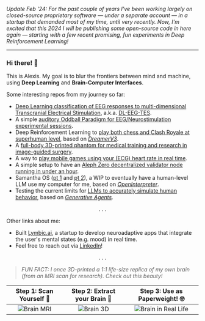 _Update Feb '24: For the past couple of years I've been working largely on closed-source proprietary software — under a separate account — in a startup that demanded most of my time, until very recently. Now, I'm excited that this 2024 I will be publishing some open-source code in here again — starting with a few recent promising, fun experiments in Deep Reinforcement Learning!_

---

### Hi there! 👋

This is Alexis. My goal is to blur the frontiers between mind and machine, using **Deep Learning** and **Brain-Computer Interfaces**.

Some interesting repos from my journey so far:

- [Deep Learning classification of EEG responses to multi-dimensional Transcranial Electrical Stimulation](https://github.com/alexispomares/DL-EEG-TES), a.k.a. [DL-EEG-TES](https://drive.google.com/file/d/1LB9YoMJ4HiKsqeFQbf2XXOco3DdwnjdF).
- A simple [auditory Oddball Paradigm for EEG/Neurostimulation experimental sessions](https://github.com/alexispomares/auditory-oddball).
- Deep Reinforcement Learning to [play both chess and Clash Royale at superhuman level](https://github.com/alexispomares/deep-reinforcement-learning), based on [_DreamerV3_](https://danijar.com/dreamerv3).
- A [full-body 3D-printed phantom for medical training and research in image-guided surgery](https://github.com/alexispomares/3d-printed-image-guided-surgery).
- A way to [play mobile games using your (ECG) heart rate in real time](https://github.com/alexispomares/space-heart-attack).
- A simple setup to have an [Aleph Zero decentralized validator node running in under an hour](https://github.com/alexispomares/aleph-zero-validator).
- Samantha OS ([pt 1](https://github.com/alexispomares/samantha-OS-pt1) and [pt 2](https://github.com/alexispomares/samantha-OS-pt2)), a WIP to eventually have a human-level LLM use my computer for me, based on [_OpenInterpreter_](https://twitter.com/hellokillian/status/1699156860073640038).
- Testing the current limits for [LLMs to accurately simulate human behavior](https://github.com/alexispomares/the-truman-show), based on [_Generative Agents_](https://twitter.com/DrJimFan/status/1689315683958652928).
<!--- - [Procedural music generation to induce desirable mental states](https://github.com/alexispomares/zone.music) (focus, creativity, sleep), inspired by _[Brain.fm](https://brain.fm/science)'s_ EEG studies. -->

<p align="center">
  .  .  .
</p>

Other links about me:

- Built [Lymbic.ai](https://lymbic.io), a startup to develop neuroadaptive apps that integrate the user's mental states (e.g. mood) in real time.
- Feel free to reach out via [LinkedIn](https://linkedin.com/in/alexispomares)!

<p align="center">
  .  .  .
</p>

> _FUN FACT: I once 3D-printed a 1:1 life-size replica of my own brain (from an MRI scan for research). Check out this beauty!_

| Step 1: Scan Yourself 🤯        | Step 2: Extract your Brain 🧠  | Step 3: Use as Paperweight! 🤓                 |
|:-------------------------------:|:-----------------------------:|:----------------------------------------------:|
| ![Brain MRI](img/brain-mri.gif) | ![Brain 3D](img/brain-3d.gif) | ![Brain in Real Life](img/brain-real-life.gif) |
